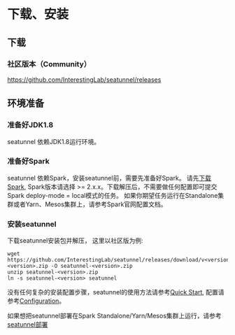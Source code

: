 # 下载、安装

## 下载

### 社区版本（Community）

https://github.com/InterestingLab/seatunnel/releases

## 环境准备

### 准备好JDK1.8

seatunnel 依赖JDK1.8运行环境。

### 准备好Spark
 
seatunnel 依赖Spark，安装seatunnel前，需要先准备好Spark。
请先[下载Spark](http://spark.apache.org/downloads.html), Spark版本请选择 >= 2.x.x。下载解压后，不需要做任何配置即可提交Spark deploy-mode = local模式的任务。
如果你期望任务运行在Standalone集群或者Yarn、Mesos集群上，请参考Spark官网配置文档。

### 安装seatunnel

下载seatunnel安装包并解压， 这里以社区版为例:

```
wget https://github.com/InterestingLab/seatunnel/releases/download/v<version>/seatunnel-<version>.zip -O seatunnel-<version>.zip
unzip seatunnel-<version>.zip
ln -s seatunnel-<version> seatunnel
```

没有任何复杂的安装配置步骤，seatunnel的使用方法请参考[Quick Start](#), 配置请参考[Configuration](/zh-cn/v1/configuration/base)。

如果想把seatunnel部署在Spark Standalone/Yarn/Mesos集群上运行，请参考[seatunnel部署](/zh-cn/v1/deployment)

